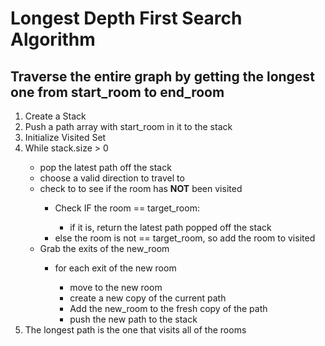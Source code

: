 <h1>Longest Depth First Search Algorithm</h1>
<h2>Traverse the entire graph by getting the longest one from start_room to end_room</h2>
<ol>
    <li>Create a Stack</li>
    <li>Push a path array with start_room in it to the stack</li>
    <li>Initialize Visited Set</li>
    <li>While stack.size > 0</li>
        <ul>
            <li>pop the latest path off the stack</li>
            <li>choose a valid direction to travel to</li>
            <li>check to to see if the room has <strong>NOT</strong> been visited</li>
                <ul>
                    <li>Check IF the room == target_room:</li>
                        <ul>
                            <li>if it is, return the latest path popped off the stack</li>
                        </ul>
                    <li>else the room is not ==  target_room, so add the room to visited</li>
                </ul>
            <li>Grab the exits of the new_room</li>
                <ul>
                    <li>for each exit of the new room</li>
                        <ul>
                            <li>move to the new room</li>
                            <li>create a new copy of the current path</li>
                            <li>Add the new_room to the fresh copy of the path </li>
                            <li>push the new path to the stack</li>
                        </ul>
                </ul>
        </ul>
    <li>The longest path is the one that visits all of the rooms</li>

</ol>

